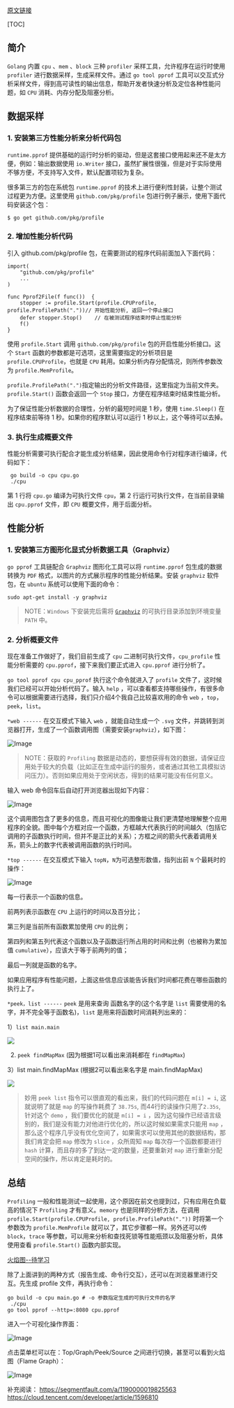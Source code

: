 [原文链接](https://www.jianshu.com/p/043533eec401)

[TOC]

## 简介
`Golang` 内置 `cpu` 、`mem` 、`block` 三种 `profiler` 采样工具，允许程序在运行时使用 `profiler` 进行数据采样，生成采样文件。通过 
`go tool pprof` 工具可以交互式分析采样文件，得到高可读性的输出信息，帮助开发者快速分析及定位各种性能问题，如 `CPU` 消耗、内存分配及阻塞分析。

## 数据采样

### 1. 安装第三方性能分析来分析代码包

`runtime.pprof` 提供基础的运行时分析的驱动，但是这套接口使用起来还不是太方便，例如：输出数据使用 `io.Writer` 接口，虽然扩展性很强，但是对于实际使用不够方便，不支持写入文件，默认配置项较为复杂。

很多第三方的包在系统包 `runtime.pprof` 的技术上进行便利性封装，让整个测试过程更为方便。这里使用 `github.com/pkg/profile` 包进行例子展示，使用下面代码安装这个包：

```
$ go get github.com/pkg/profile
```

### 2. 增加性能分析代码

引入 github.com/pkg/profile 包，在需要测试的程序代码前面加入下面代码：
```
import(
    "github.com/pkg/profile"
    ...
)

func Pprof2File(f func())  {
	stopper := profile.Start(profile.CPUProfile, profile.ProfilePath("."))// 开始性能分析, 返回一个停止接口
	defer stopper.Stop()    // 在被测试程序结束时停止性能分析
	f()
}
```

使用 `profile.Start` 调用 `github.com/pkg/profile` 包的开启性能分析接口。这个 `Start` 函数的参数都是可选项，这里需要指定的分析项目是 `profile.CPUProfile`，也就是 `CPU` 耗用。如果分析内存分配情况，则所传参数改为 `profile.MemProfile`。

`profile.ProfilePath(".")`指定输出的分析文件路径，这里指定为当前文件夹。`profile.Start()` 函数会返回一个 `Stop` 接口，方便在程序结束时结束性能分析。

为了保证性能分析数据的合理性，分析的最短时间是 1 秒，使用 `time.Sleep()` 在程序结束前等待 1 秒。如果你的程序默认可以运行 1 秒以上，这个等待可以去掉。

### 3. 执行生成概要文件

性能分析需要可执行配合才能生成分析结果，因此使用命令行对程序进行编译，代码如下：

```
 go build -o cpu cpu.go
 ./cpu
```

第 1 行将 `cpu.go` 编译为可执行文件 `cpu`，第 2 行运行可执行文件，在当前目录输出 `cpu.pprof` 文件，即 `CPU` 概要文件，用于后面分析。

## 性能分析

### 1. 安装第三方图形化显式分析数据工具（Graphviz）

`go pprof` 工具链配合 `Graphviz` 图形化工具可以将 `runtime.pprof` 包生成的数据转换为 `PDF` 格式，以图片的方式展示程序的性能分析结果。安装 `graphviz` 软件包，在 `ubuntu` 系统可以使用下面的命令：

```
sudo apt-get install -y graphviz
```

> NOTE：`Windows` 下安装完后需将 [`Graphviz`](https://graphviz.gitlab.io/_pages/Download/Download_windows.html) 的可执行目录添加到环境变量 `PATH` 中。

### 2. 分析概要文件

现在准备工作做好了，我们目前生成了 `cpu` 二进制可执行文件，`cpu_profile` 性能分析需要的 `cpu.pprof`，接下来我们要正式进入 `cpu.pprof` 进行分析了。

`go tool pprof cpu cpu_pprof` 执行这个命令就进入了 `profile` 文件了，这时候我们已经可以开始分析代码了。输入 `help` ，可以查看都支持哪些操作，有很多命令可以根据需要进行选择，我们只介绍4个我自己比较喜欢用的命令 `web` ，`top`，`peek`，`list`。

`*web ------` 在交互模式下输入 `web` ，就能自动生成一个 `.svg` 文件，并跳转到浏览器打开，生成了一个函数调用图（需要安装`graphviz`），如下图：

![Image](https://upload-images.jianshu.io/upload_images/13986876-30333a08f242abb2.png?imageMogr2/auto-orient/strip|imageView2/2/w/735/format/webp)

> NOTE：获取的 `Profiling` 数据是动态的，要想获得有效的数据，请保证应用处于较大的负载（比如正在生成中运行的服务，或者通过其他工具模拟访问压力）。否则如果应用处于空闲状态，得到的结果可能没有任何意义。

输入 web 命令回车后自动打开浏览器出现如下内容：

![Image](https://upload-images.jianshu.io/upload_images/13986876-6504e1229e657d69.png?imageMogr2/auto-orient/strip|imageView2/2/w/1200/format/webp)

这个调用图包含了更多的信息，而且可视化的图像能让我们更清楚地理解整个应用程序的全貌。图中每个方框对应一个函数，方框越大代表执行的时间越久（包括它调用的子函数执行时间，但并不是正比的关系）；方框之间的箭头代表着调用关系，箭头上的数字代表被调用函数的执行时间。

`*top ------` 在交互模式下输入 `topN`，`N`为可选整形数值，指列出前 `N` 个最耗时的操作：

![Image](https://upload-images.jianshu.io/upload_images/13986876-0ec63c4e66fa5d43.png?imageMogr2/auto-orient/strip|imageView2/2/w/700/format/webp)

每一行表示一个函数的信息。

前两列表示函数在 `CPU` 上运行的时间以及百分比；

第三列是当前所有函数累加使用 `CPU` 的比例；

第四列和第五列代表这个函数以及子函数运行所占用的时间和比例（也被称为累加值 `cumulative`），应该大于等于前两列的值；

最后一列就是函数的名字。

如果应用程序有性能问题，上面这些信息应该能告诉我们时间都花费在哪些函数的执行上了。

`*peek，list ------` `peek` 是用来查询 函数名字的(这个名字是 `list` 需要使用的名字，并不完全等于函数名)，`list` 是用来将函数时间消耗列出来的：


1）`list main.main`

![](https://upload-images.jianshu.io/upload_images/13986876-0bdcc7465830eef6.png?imageMogr2/auto-orient/strip|imageView2/2/w/700/format/webp)

2)  `peek findMapMax` (因为根据1可以看出来消耗都在 `findMapMax`)

[](https://upload-images.jianshu.io/upload_images/13986876-0f07c2eeddc5c0b7.png?imageMogr2/auto-orient/strip|imageView2/2/w/700/format/webp)


3）list main.findMapMax (根据2可以看出来名字是 main.findMapMax)

![](https://upload-images.jianshu.io/upload_images/13986876-31076f0c67600b46.png?imageMogr2/auto-orient/strip|imageView2/2/w/700/format/webp)


> 妙用 `peek list` 指令可以很直观的看出来，我们的代码问题在 `m[i] = i`, 这就说明了就是 `map` 的写操作耗费了 `38.75s`, 而44行的读操作只用了`2.35s`, 针对这个 `demo` ，我们要优化的就是 `m[i] = i` ，因为这句操作已经语言级别的，我们是没有能力对他进行优化的，所以这时候如果需求只能用 `map` ，那么这个程序几乎没有优化空间了，如果需求可以使用其他的数据结构，那我们肯定会把 `map` 修改为 `slice` ，众所周知 `map` 每次存一个函数都要进行 `hash` 计算，而且存的多了到达一定的数量，还要重新对 `map` 进行重新分配空间的操作，所以肯定是耗时的。

## 总结

`Profiling` 一般和性能测试一起使用，这个原因在前文也提到过，只有应用在负载高的情况下 `Profiling` 才有意义。`memory` 也是同样的分析方法，在调用 `profile.Start(profile.CPUProfile, profile.ProfilePath("."))` 时将第一个参数改为 `profile.MemProfile` 就可以了，其它步骤都一样。另外还可以传 `block`，`trace` 等参数，可以用来分析和查找死锁等性能瓶颈以及阻塞分析，具体使用查看 `profile.Start()` 函数内部实现。


[火焰图--待学习](http://lihaoquan.me/2017/1/1/Profiling-and-Optimizing-Go-using-go-torch.html)



除了上面讲到的两种方式（报告生成、命令行交互），还可以在浏览器里进行交互。先生成 profile 文件，再执行命令：

```
go build -o cpu main.go # -o 参数指定生成的可执行文件的名字
 ./cpu
go tool pprof --http=:8080 cpu.pprof
```

进入一个可视化操作界面：

![Image](https://user-images.githubusercontent.com/7698088/68528770-214a7f80-0332-11ea-9ed9-b3b80a244fb5.png)

点击菜单栏可以在：Top/Graph/Peek/Source 之间进行切换，甚至可以看到火焰图（Flame Graph）：

![Image](https://user-images.githubusercontent.com/7698088/68528787-48a14c80-0332-11ea-8e9f-1cf730a02083.png)



补充阅读：
https://segmentfault.com/a/1190000019825563
https://cloud.tencent.com/developer/article/1596810
